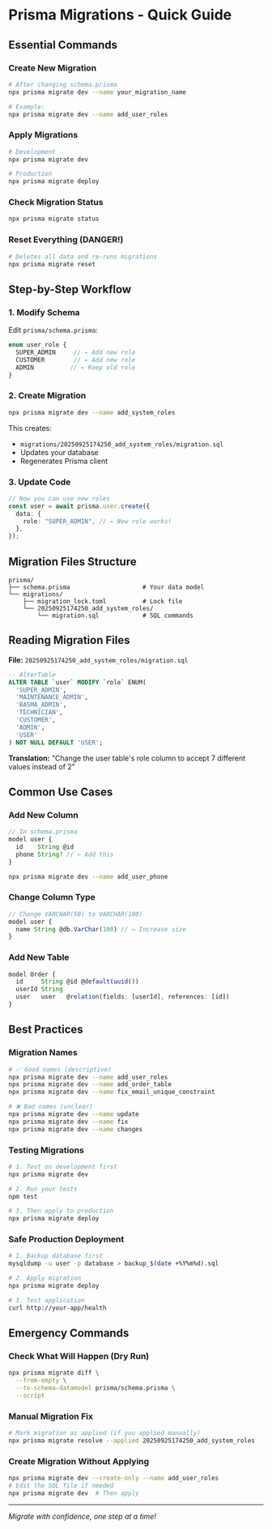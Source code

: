 # Prisma Migrations - Quick Guide

## Essential Commands

### **Create New Migration**

```bash
# After changing schema.prisma
npx prisma migrate dev --name your_migration_name

# Example:
npx prisma migrate dev --name add_user_roles
```

### **Apply Migrations**

```bash
# Development
npx prisma migrate dev

# Production
npx prisma migrate deploy
```

### **Check Migration Status**

```bash
npx prisma migrate status
```

### **Reset Everything (DANGER!)**

```bash
# Deletes all data and re-runs migrations
npx prisma migrate reset
```

## Step-by-Step Workflow

### **1. Modify Schema**

Edit `prisma/schema.prisma`:

```typescript
enum user_role {
  SUPER_ADMIN     // ← Add new role
  CUSTOMER        // ← Add new role
  ADMIN          // ← Keep old role
}
```

### **2. Create Migration**

```bash
npx prisma migrate dev --name add_system_roles
```

This creates:

- `migrations/20250925174250_add_system_roles/migration.sql`
- Updates your database
- Regenerates Prisma client

### **3. Update Code**

```typescript
// Now you can use new roles
const user = await prisma.user.create({
  data: {
    role: "SUPER_ADMIN", // ← New role works!
  },
});
```

## Migration Files Structure

```
prisma/
├── schema.prisma                    # Your data model
└── migrations/
    ├── migration_lock.toml          # Lock file
    └── 20250925174250_add_system_roles/
        └── migration.sql            # SQL commands
```

## Reading Migration Files

**File:** `20250925174250_add_system_roles/migration.sql`

```sql
-- AlterTable
ALTER TABLE `user` MODIFY `role` ENUM(
  'SUPER_ADMIN',
  'MAINTENANCE_ADMIN',
  'BASMA_ADMIN',
  'TECHNICIAN',
  'CUSTOMER',
  'ADMIN',
  'USER'
) NOT NULL DEFAULT 'USER';
```

**Translation:** "Change the user table's role column to accept 7 different values instead of 2"

## Common Use Cases

### **Add New Column**

```typescript
// In schema.prisma
model user {
  id    String @id
  phone String? // ← Add this
}
```

```bash
npx prisma migrate dev --name add_user_phone
```

### **Change Column Type**

```typescript
// Change VARCHAR(50) to VARCHAR(100)
model user {
  name String @db.VarChar(100) // ← Increase size
}
```

### **Add New Table**

```typescript
model Order {
  id     String @id @default(uuid())
  userId String
  user   user   @relation(fields: [userId], references: [id])
}
```

## Best Practices

### **Migration Names**

```bash
# ✅ Good names (descriptive)
npx prisma migrate dev --name add_user_roles
npx prisma migrate dev --name add_order_table
npx prisma migrate dev --name fix_email_unique_constraint

# ❌ Bad names (unclear)
npx prisma migrate dev --name update
npx prisma migrate dev --name fix
npx prisma migrate dev --name changes
```

### **Testing Migrations**

```bash
# 1. Test on development first
npx prisma migrate dev

# 2. Run your tests
npm test

# 3. Then apply to production
npx prisma migrate deploy
```

### **Safe Production Deployment**

```bash
# 1. Backup database first
mysqldump -u user -p database > backup_$(date +%Y%m%d).sql

# 2. Apply migration
npx prisma migrate deploy

# 3. Test application
curl http://your-app/health
```

## Emergency Commands

### **Check What Will Happen (Dry Run)**

```bash
npx prisma migrate diff \
  --from-empty \
  --to-schema-datamodel prisma/schema.prisma \
  --script
```

### **Manual Migration Fix**

```bash
# Mark migration as applied (if you applied manually)
npx prisma migrate resolve --applied 20250925174250_add_system_roles
```

### **Create Migration Without Applying**

```bash
npx prisma migrate dev --create-only --name add_user_roles
# Edit the SQL file if needed
npx prisma migrate dev  # Then apply
```

---

_Migrate with confidence, one step at a time!_
